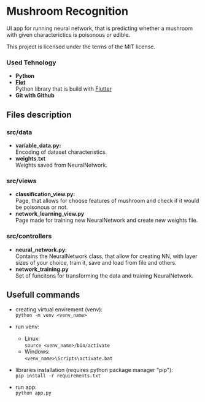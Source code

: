 # Mushroom Recognition

UI app for running neural network, that is predicting whether a  mushroom with given characterictics is poisonous or edible. <br>

This project is licensed under the terms of the MIT license. <br>

### Used Tehnology
- **Python**
- **[Flet](https://flet.dev/)** <br>
    Python library that is build with [Flutter](https://flutter.dev/)
- **Git with Github**


## Files description

### src/data
- **variable_data.py:** <br>
    Encoding of dataset characteristics.
- **weights.txt** <br>
    Weights saved from NeuralNetwork. 
### src/views
- **classification_view.py:** <br>
    Page, that allows for choose features of mushroom and check if it would be poisonous or not.
- **network_learning_view.py** <br>
    Page made for training new NeuralNetwork and create new weights file.
### src/controllers
- **neural_network.py:** <br>
    Contains the NeuralNetwork class, that allow for creating NN, with layer sizes of your choice, train it, save and load from file and others.
- **network_training.py** <br>
    Set of funcitons for transforming the data and training NeuralNetwork.
    


## Usefull commands

- creating virtual envirement (venv): <br>
    ```python -m venv <venv_name>```

- run venv:<br>
    - Linux: <br>
        ```source <venv_name>/bin/activate```<br> 
    - Windows: <br>
        ```<venv_name>\Scripts\activate.bat```

- libraries installation (requires python package manager "pip"): <br>
    ```pip install -r requirements.txt```

 - run app: <br>
    ```python app.py```

